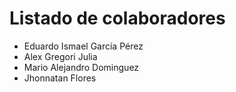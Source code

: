 # Listado de colaboradores
* Eduardo Ismael García Pérez
* Alex Gregori Julia
* Mario Alejandro Dominguez
* Jhonnatan Flores
